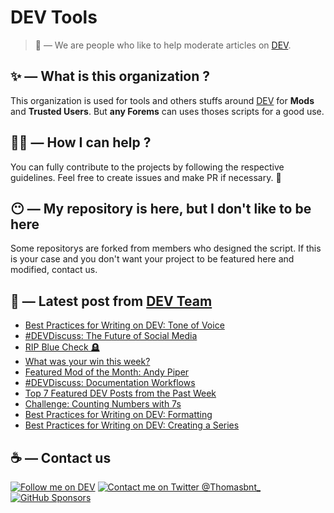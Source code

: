 # DEV Tools

> 🔧 — We are people who like to help moderate articles on [DEV](https://dev.to).

## ✨ — What is this organization ?

This organization is used for tools and others stuffs around [DEV](https://dev.to) for **Mods** and **Trusted Users**. But __any Forems__ can uses thoses scripts for a good use.


## 💪🏼 — How I can help ?

You can fully contribute to the projects by following the respective guidelines. Feel free to create issues and make PR if necessary. 🎉

## 😶 — My repository is here, but I don't like to be here

Some repositorys are forked from members who designed the script. If this is your case and you don't want your project to be featured here and modified, contact us.

## 📝 — Latest post from [DEV Team](https://dev.to/devteam)

<!-- BLOG-POST-LIST:START -->
- [Best Practices for Writing on DEV: Tone of Voice](https://dev.to/devteam/best-practices-for-writing-on-dev-tone-of-voice-32om)
- [#DEVDiscuss: The Future of Social Media](https://dev.to/devteam/devdiscuss-the-future-of-social-media-32gh)
- [RIP Blue Check 🪦](https://dev.to/devteam/rip-blue-check-jlh)
- [What was your win this week?](https://dev.to/devteam/what-was-your-win-this-week-4ld4)
- [Featured Mod of the Month: Andy Piper](https://dev.to/devteam/featured-mod-of-the-month-andy-piper-2fg6)
- [#DEVDiscuss: Documentation Workflows](https://dev.to/devteam/devdiscuss-documentation-workflows-4hok)
- [Top 7 Featured DEV Posts from the Past Week](https://dev.to/devteam/top-7-featured-dev-posts-from-the-past-week-4o7a)
- [Challenge: Counting Numbers with 7s](https://dev.to/devteam/challenge-counting-numbers-with-7s-33c7)
- [Best Practices for Writing on DEV: Formatting](https://dev.to/devteam/best-practices-for-writing-on-dev-formatting-5fnc)
- [Best Practices for Writing on DEV: Creating a Series](https://dev.to/devteam/best-practices-for-writing-on-dev-creating-a-series-2bgj)
<!-- BLOG-POST-LIST:END -->


## ☕ — Contact us

[![Follow me on DEV](https://img.shields.io/badge/dev.to-%2308090A.svg?&style=for-the-badge&logo=dev.to&logoColor=white&alt=devto)](https://dev.to/thomasbnt)
[![Contact me on Twitter @Thomasbnt_](https://img.shields.io/badge/Contact%20me%20on%20Twitter-%231DA1F2.svg?&style=for-the-badge&logo=twitter&logoColor=white&alt=twitter)](https://twitter.com/messages/1142357270-1142357270?text=Hello,%20I%20contact%20you%20from%20devtotools%20&recipient_id=1142357270) [![GitHub Sponsors](https://img.shields.io/badge/Sponsor%20me-%23EA54AE.svg?&style=for-the-badge&logo=github-sponsors&logoColor=white)](https://github.com/sponsors/thomasbnt)


